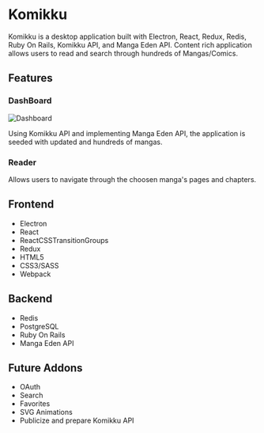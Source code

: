 # Komikku

Komikku is a desktop application built with Electron, React, Redux, Redis, Ruby On Rails, Komikku API, and Manga Eden API. Content rich application allows users to read and search through hundreds of Mangas/Comics.

## Features
### DashBoard
![Dashboard](http://gph.is/2Ie8Y8c)

Using Komikku API and implementing Manga Eden API, the application is seeded with updated and hundreds of mangas.
### Reader
<!-- ![Reader](https://media.giphy.com/media/SL7L6axHEatM8psqAv/giphy.gif) -->

Allows users to navigate through the choosen manga's pages and chapters.

## Frontend
- Electron
- React
- ReactCSSTransitionGroups
- Redux
- HTML5
- CSS3/SASS
- Webpack

## Backend
- Redis
- PostgreSQL
- Ruby On Rails
- Manga Eden API

## Future Addons
- OAuth
- Search
- Favorites
- SVG Animations
- Publicize and prepare Komikku API